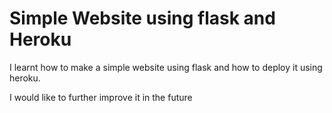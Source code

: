 # Simple Website using flask and Heroku

I learnt how to make a simple website using flask and how to deploy it using heroku. 

I would like to further improve it in the future
